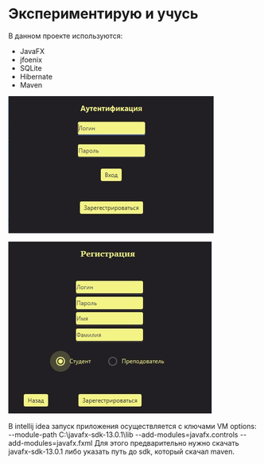 # Экспериментирую и учусь

В данном проекте используются:
  - JavaFX
  - jfoenix
  - SQLite
  - Hibernate
  - Maven
  
  ![Screenshot](docs/images/screenshot.jpg)
  
  ![Screenshot](docs/images/screenshot1.jpg)
  
  
В intellij idea запуск приложения осуществляется с ключами
VM options: --module-path C:\javafx-sdk-13.0.1\lib --add-modules=javafx.controls --add-modules=javafx.fxml
Для этого предварительно нужно скачать javafx-sdk-13.0.1 либо указать путь до sdk, который скачал maven.

